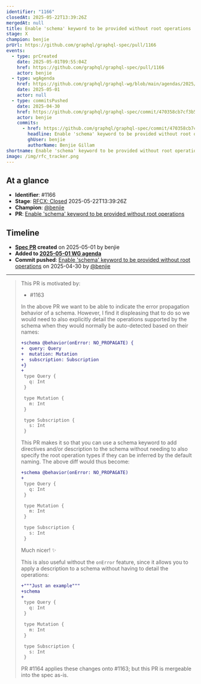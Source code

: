 ```yaml
---
identifier: "1166"
closedAt: 2025-05-22T13:39:26Z
mergedAt: null
title: Enable 'schema' keyword to be provided without root operations
stage: X
champion: benjie
prUrl: https://github.com/graphql/graphql-spec/pull/1166
events:
  - type: prCreated
    date: 2025-05-01T09:55:04Z
    href: https://github.com/graphql/graphql-spec/pull/1166
    actor: benjie
  - type: wgAgenda
    href: https://github.com/graphql/graphql-wg/blob/main/agendas/2025/05-May/01-wg-primary.md
    date: 2025-05-01
    actor: null
  - type: commitsPushed
    date: 2025-04-30
    href: https://github.com/graphql/graphql-spec/commit/470358cb7cf3b5dc79643a4b5c7d141a30f0fdb5
    actor: benjie
    commits:
      - href: https://github.com/graphql/graphql-spec/commit/470358cb7cf3b5dc79643a4b5c7d141a30f0fdb5
        headline: Enable 'schema' keyword to be provided without root operations
        ghUser: benjie
        authorName: Benjie Gillam
shortname: Enable 'schema' keyword to be provided without root operations
image: /img/rfc_tracker.png
---
```


## At a glance

- **Identifier**: #1166
- **Stage**: [RFCX: Closed](https://github.com/graphql/graphql-spec/blob/main/CONTRIBUTING.md#stage-x-rejected) 2025-05-22T13:39:26Z
- **Champion**: [@benjie](https://github.com/benjie)
- **PR**: [Enable 'schema' keyword to be provided without root operations](https://github.com/graphql/graphql-spec/pull/1166)

<!-- BEGIN_CUSTOM_TEXT -->



<!-- END_CUSTOM_TEXT -->

## Timeline

- **[Spec PR](https://github.com/graphql/graphql-spec/pull/1166) created** on 2025-05-01 by benjie
- **Added to [2025-05-01 WG agenda](https://github.com/graphql/graphql-wg/blob/main/agendas/2025/05-May/01-wg-primary.md)**
- **Commit pushed**: [Enable 'schema' keyword to be provided without root operations](https://github.com/graphql/graphql-spec/commit/470358cb7cf3b5dc79643a4b5c7d141a30f0fdb5) on 2025-04-30 by [@benjie](https://github.com/benjie)

<!-- VERBATIM -->

---

> This PR is motivated by:
> 
> - #1163 
> 
> In the above PR we want to be able to indicate the error propagation behavior of a schema. However, I find it displeasing that to do so we would need to also explicitly detail the operations supported by the schema when they would normally be auto-detected based on their names:
> 
> ```diff
> +schema @behavior(onError: NO_PROPAGATE) {
> +  query: Query
> +  mutation: Mutation
> +  subscription: Subscription
> +}
> +
>  type Query {
>    q: Int
>  }
> 
>  type Mutation {
>    m: Int
>  }
> 
>  type Subscription {
>    s: Int
>  }
> ```
> 
> This PR makes it so that you can use a schema keyword to add directives and/or description to the schema without needing to also specify the root operation types if they can be inferred by the default naming. The above diff would thus become:
> 
> ```diff
> +schema @behavior(onError: NO_PROPAGATE)
> +
>  type Query {
>    q: Int
>  }
> 
>  type Mutation {
>    m: Int
>  }
> 
>  type Subscription {
>    s: Int
>  }
> ```
> 
> Much nicer! :sparkles: 
> 
> This is also useful without the `onError` feature, since it allows you to apply a description to a schema without having to detail the operations:
> 
> ```diff
> +"""Just an example"""
> +schema
> +
>  type Query {
>    q: Int
>  }
> 
>  type Mutation {
>    m: Int
>  }
> 
>  type Subscription {
>    s: Int
>  }
> ```
> 
> PR #1164 applies these changes onto #1163; but this PR is mergeable into the spec as-is.
